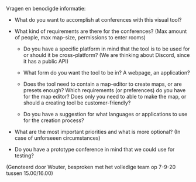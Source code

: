 Vragen en benodigde informatie:

- What do you want to accomplish at conferences with this visual tool?

- What kind of requirements are there for the conferences?
  (Max amount of people, max map-size, permissions to enter rooms)
  
  - Do you have a specific platform in mind that the tool is to be used for or should it be cross-platform?
  (We are thinking about Discord, since it has a public API)

  - What form do you want the tool to be in? A webpage, an application?

  - Does the tool need to contain a map-editor to create maps, or are presets enough?
  Which requirements (or preferences) do you have for the map editor?
  Does only you need to able to make the map, or should a creating tool be customer-friendly?

  - Do you have a suggestion for what languages or applications to use for the creation process?

  
- What are the most important priorities and what is more optional?
  (In case of unforseeen circumstances)

- Do you have a prototype conference in mind that we could use for testing?

(Genoteerd door Wouter, besproken met het volledige team op 7-9-20 tussen 15.00/16.00)
